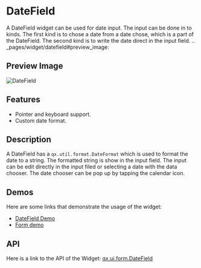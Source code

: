 DateField
=========

A DateField widget can be used for date input. The input can be done in to kinds. The first kind is to chose a date from a date chose, which is a part of the DateField. The second kind is to write the date direct in the input field. .. \_pages/widget/datefield\#preview\_image:

Preview Image
-------------

![DateField](/pages/widget/datefield.png)

Features
--------

-   Pointer and keyboard support.
-   Custom date format.

Description
-----------

A DateField has a `qx.util.format.DateFormat` which is used to format the date to a string. The formatted string is show in the input field. The input can be edit directly in the input filed or selecting a date with the data chooser. The date chooser can be pop up by tapping the calendar icon.

Demos
-----

Here are some links that demonstrate the usage of the widget:

-   [DateField Demo](http://demo.qooxdoo.org/%{version}/demobrowser/#widget~DateField.html)
-   [Form demo](http://demo.qooxdoo.org/%{version}/demobrowser/#showcase~Form.html)

API
---

Here is a link to the API of the Widget:
[qx.ui.form.DateField](http://demo.qooxdoo.org/%{version}/apiviewer/#qx.ui.form.DateField)
